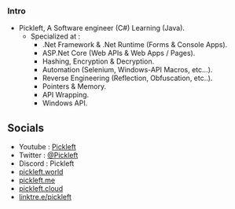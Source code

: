 ### Intro
* Pickleft, A Software engineer (C#) Learning (Java).
  * Specialized at : 
    * .Net Framework & .Net Runtime (Forms & Console Apps).
    * ASP.Net Core (Web APIs & Web Apps / Pages).
    * Hashing, Encryption & Decryption. 
    * Automation (Selenium, Windows-API Macros, etc...).
    * Reverse Engineering (Reflection, Obfuscation, etc..).
    * Pointers & Memory.
    * API Wrapping.
    * Windows API.
## Socials
* Youtube : [Pickleft](https://youtube.com/Pickleft)
* Twitter : [@Pickleft](https://twitter.com/Pickleft)
* Discord : Pickleft
* [pickleft.world](https://pickleft.world/)
* [pickleft.me](https://pickleft.me/)
* [pickleft.cloud](https://pickleft.cloud/)
* [linktre.e/pickleft]( https://linktr.ee/pickleft)
